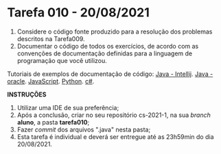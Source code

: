 # Tarefa 010 - 20/08/2021

1. Considere o código fonte produzido para a resolução dos problemas descritos na Tarefa009.
2. Documentar o código de todos os exercícios, de acordo com as convenções de documentação definidas para a linguagem de programação que você utilizou.

Tutoriais de exemplos de documentação de código:
[Java - Intellij](https://www.jetbrains.com/help/idea/working-with-code-documentation.html).
[Java - oracle](https://docs.oracle.com/javase/8/docs/technotes/tools/windows/javadoc.html).
[JavaScript](https://gomakethings.com/whats-the-best-way-to-document-javascript).
[Python](https://realpython.com/documenting-python-code/).
[c#](https://docs.microsoft.com/pt-br/dotnet/csharp/).


**INSTRUÇÕES**
1. Utilizar uma IDE de sua preferência;
3. Após a conclusão, criar no seu repositório cs-2021-1, na sua _branch_ **aluno**, a pasta **tarefa010**;
4. Fazer _commit_ dos arquivos ".java" nesta pasta;
5. Esta tarefa é individual e deverá ser entregue até as 23h59min do dia 20/08/2021.
